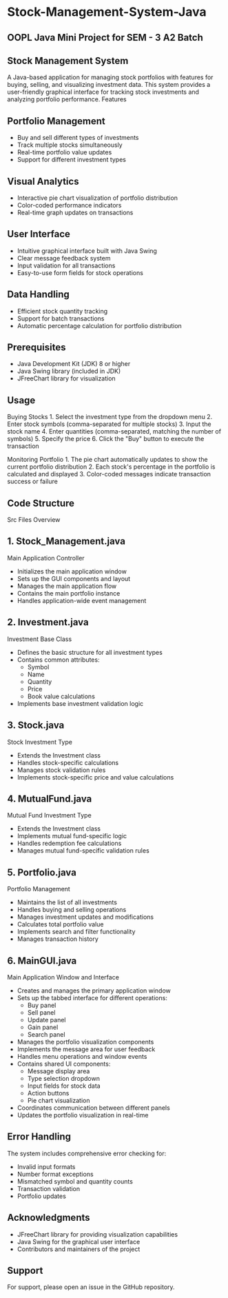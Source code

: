 # Stock-Management-System-Java
## OOPL Java Mini Project for SEM - 3 A2 Batch
## Stock Management System
A Java-based application for managing stock portfolios with features for buying, selling, and visualizing investment data. This system provides a user-friendly graphical interface for tracking stock investments and analyzing portfolio performance.
Features

## Portfolio Management
  * Buy and sell different types of investments
  * Track multiple stocks simultaneously
  * Real-time portfolio value updates
  * Support for different investment types
## Visual Analytics
  * Interactive pie chart visualization of portfolio distribution
  * Color-coded performance indicators
  * Real-time graph updates on transactions
## User Interface
  * Intuitive graphical interface built with Java Swing
  * Clear message feedback system
  * Input validation for all transactions
  * Easy-to-use form fields for stock operations


## Data Handling
* Efficient stock quantity tracking
* Support for batch transactions
* Automatic percentage calculation for portfolio distribution


## Prerequisites

* Java Development Kit (JDK) 8 or higher
* Java Swing library (included in JDK)
* JFreeChart library for visualization

## Usage
  Buying Stocks
    1. Select the investment type from the dropdown menu
    2. Enter stock symbols (comma-separated for multiple stocks)
    3. Input the stock name
    4. Enter quantities (comma-separated, matching the number of symbols)
    5. Specify the price
    6. Click the "Buy" button to execute the transaction

  Monitoring Portfolio
    1. The pie chart automatically updates to show the current portfolio distribution
    2. Each stock's percentage in the portfolio is calculated and displayed
    3. Color-coded messages indicate transaction success or failure

## Code Structure

Src Files Overview
## 1. Stock_Management.java

Main Application Controller

  * Initializes the main application window
  * Sets up the GUI components and layout
  * Manages the main application flow
  * Contains the main portfolio instance
  * Handles application-wide event management

## 2. Investment.java

Investment Base Class
  * Defines the basic structure for all investment types
  * Contains common attributes:
    * Symbol  
    * Name
    * Quantity
    * Price
    * Book value calculations
  * Implements base investment validation logic

## 3. Stock.java

Stock Investment Type
  * Extends the Investment class
  * Handles stock-specific calculations
  * Manages stock validation rules
  * Implements stock-specific price and value calculations

## 4. MutualFund.java

Mutual Fund Investment Type
  * Extends the Investment class
  * Implements mutual fund-specific logic
  * Handles redemption fee calculations
  * Manages mutual fund-specific validation rules

## 5. Portfolio.java
   
Portfolio Management
  * Maintains the list of all investments
  * Handles buying and selling operations
  * Manages investment updates and modifications
  * Calculates total portfolio value
  * Implements search and filter functionality
  * Manages transaction history

## 6. MainGUI.java
   
Main Application Window and Interface
  * Creates and manages the primary application window
  * Sets up the tabbed interface for different operations:
    * Buy panel
    * Sell panel
    * Update panel
    * Gain panel
    * Search panel
  * Manages the portfolio visualization components
  * Implements the message area for user feedback
  * Handles menu operations and window events
  * Contains shared UI components:
    * Message display area
    * Type selection dropdown
    * Input fields for stock data
    * Action buttons
    * Pie chart visualization
 * Coordinates communication between different panels
 * Updates the portfolio visualization in real-time

## Error Handling

The system includes comprehensive error checking for:
* Invalid input formats
* Number format exceptions
* Mismatched symbol and quantity counts
* Transaction validation
* Portfolio updates

## Acknowledgments

* JFreeChart library for providing visualization capabilities
* Java Swing for the graphical user interface
* Contributors and maintainers of the project

## Support
For support, please open an issue in the GitHub repository.
